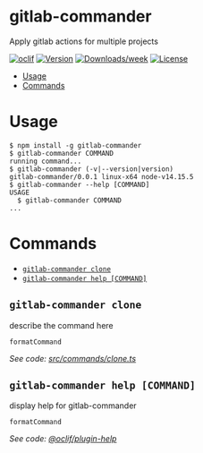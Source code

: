 gitlab-commander
================

Apply gitlab actions for multiple projects

[![oclif](https://img.shields.io/badge/cli-oclif-brightgreen.svg)](https://oclif.io)
[![Version](https://img.shields.io/npm/v/gitlab-commander.svg)](https://npmjs.org/package/gitlab-commander)
[![Downloads/week](https://img.shields.io/npm/dw/gitlab-commander.svg)](https://npmjs.org/package/gitlab-commander)
[![License](https://img.shields.io/npm/l/gitlab-commander.svg)](https://github.com/mnthe/gitlab-commander/blob/master/package.json)

<!-- toc -->
* [Usage](#usage)
* [Commands](#commands)
<!-- tocstop -->
# Usage
<!-- usage -->
```sh-session
$ npm install -g gitlab-commander
$ gitlab-commander COMMAND
running command...
$ gitlab-commander (-v|--version|version)
gitlab-commander/0.0.1 linux-x64 node-v14.15.5
$ gitlab-commander --help [COMMAND]
USAGE
  $ gitlab-commander COMMAND
...
```
<!-- usagestop -->
# Commands
<!-- commands -->
* [`gitlab-commander clone`](#gitlab-commander-clone)
* [`gitlab-commander help [COMMAND]`](#gitlab-commander-help-command)

## `gitlab-commander clone`

describe the command here

```
formatCommand
```

_See code: [src/commands/clone.ts](https://github.com/mnthe/gitlab-commander/blob/v0.0.1/src/commands/clone.ts)_

## `gitlab-commander help [COMMAND]`

display help for gitlab-commander

```
formatCommand
```

_See code: [@oclif/plugin-help](https://github.com/oclif/plugin-help/blob/v3.2.2/src/commands/help.ts)_
<!-- commandsstop -->
